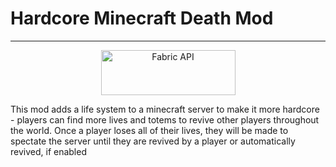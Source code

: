 # Hardcore Minecraft Death Mod

--------------------------------

<p align="center">
<a href="https://www.curseforge.com/minecraft/mc-mods/fabric-api"><img src="https://i.imgur.com/Ol1Tcf8.png" width="215" height="72" title="Fabric API" alt="Fabric API"></a>
</p>

This mod adds a life system to a minecraft server to make it more hardcore - players can find more lives and totems to revive other players throughout the world. Once a player loses all of their lives, they will be made to spectate the server until they are revived by a player or automatically revived, if enabled